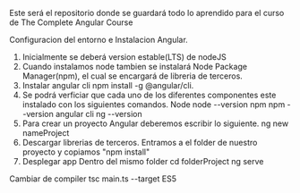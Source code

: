Este será el repositorio donde se guardará todo lo aprendido para el curso de The Complete Angular Course

Configuracion del entorno e Instalacion Angular.

 1. Inicialmente se deberá version estable(LTS) de nodeJS
 2. Cuando instalamos node tambien se instalará Node Package Manager(npm), el cual se encargará de libreria de terceros.
 3. Instalar angular cli
    npm install -g @angular/cli.
 4. Se podrá verficiar que cada uno de los diferentes componentes este instalado con los siguientes comandos.
    Node node --version
    npm  npm --version
    angular cli ng --version
 5. Para crear un proyecto Angular deberemos escribir lo siguiente.
    ng new nameProject
 6. Descargar librerias de terceros.
    Entramos a el folder de nuestro proyecto y copiamos "npm install"
 7. Desplegar app
    Dentro del mismo folder cd folderProject
    ng serve

    

Cambiar de compiler tsc main.ts --target ES5